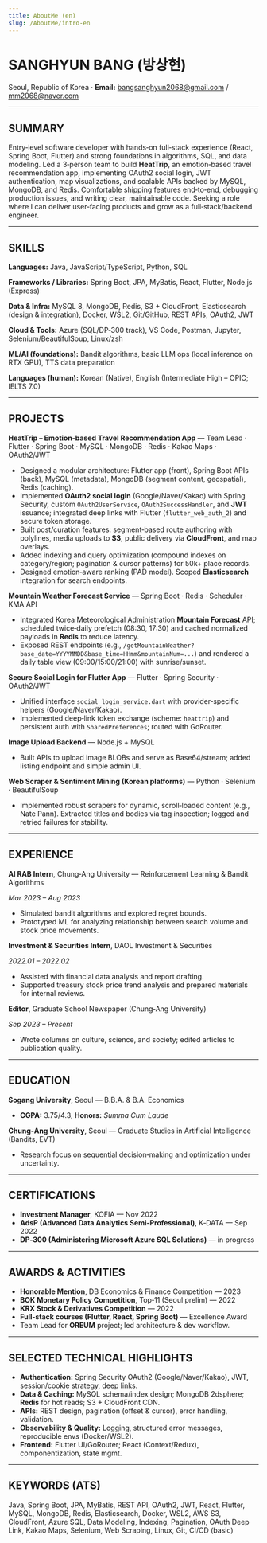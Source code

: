 ```yaml
---
title: AboutMe (en)
slug: /AboutMe/intro-en
---
```


# SANGHYUN BANG (방상현)

Seoul, Republic of Korea · **Email:** [bangsanghyun2068@gmail.com](mailto:bangsanghyun2068@gmail.com) / [mm2068@naver.com](mailto:mm2068@naver.com)

---

## SUMMARY

Entry‑level software developer with hands‑on full‑stack experience (React, Spring Boot, Flutter) and strong foundations in algorithms, SQL, and data modeling. Led a 3‑person team to build **HeatTrip**, an emotion‑based travel recommendation app, implementing OAuth2 social login, JWT authentication, map visualizations, and scalable APIs backed by MySQL, MongoDB, and Redis. Comfortable shipping features end‑to‑end, debugging production issues, and writing clear, maintainable code. Seeking a role where I can deliver user‑facing products and grow as a full‑stack/backend engineer.

---

## SKILLS

**Languages:** Java, JavaScript/TypeScript, Python, SQL

**Frameworks / Libraries:** Spring Boot, JPA, MyBatis, React, Flutter, Node.js (Express)

**Data & Infra:** MySQL 8, MongoDB, Redis, S3 + CloudFront, Elasticsearch (design & integration), Docker, WSL2, Git/GitHub, REST APIs, OAuth2, JWT

**Cloud & Tools:** Azure (SQL/DP‑300 track), VS Code, Postman, Jupyter, Selenium/BeautifulSoup, Linux/zsh

**ML/AI (foundations):** Bandit algorithms, basic LLM ops (local inference on RTX GPU), TTS data preparation

**Languages (human):** Korean (Native), English (Intermediate High – OPIC; IELTS 7.0)

---

## PROJECTS

**HeatTrip – Emotion‑based Travel Recommendation App** — Team Lead · Flutter · Spring Boot · MySQL · MongoDB · Redis · Kakao Maps · OAuth2/JWT

- Designed a modular architecture: Flutter app (front), Spring Boot APIs (back), MySQL (metadata), MongoDB (segment content, geospatial), Redis (caching).
- Implemented **OAuth2 social login** (Google/Naver/Kakao) with Spring Security, custom `OAuth2UserService`, `OAuth2SuccessHandler`, and **JWT** issuance; integrated deep links with Flutter (`flutter_web_auth_2`) and secure token storage.
- Built post/curation features: segment‑based route authoring with polylines, media uploads to **S3**, public delivery via **CloudFront**, and map overlays.
- Added indexing and query optimization (compound indexes on category/region; pagination & cursor patterns) for 50k+ place records.
- Designed emotion‑aware ranking (PAD model). Scoped **Elasticsearch** integration for search endpoints.

**Mountain Weather Forecast Service** — Spring Boot · Redis · Scheduler · KMA API

- Integrated Korea Meteorological Administration **Mountain Forecast** API; scheduled twice‑daily prefetch (08:30, 17:30) and cached normalized payloads in **Redis** to reduce latency.
- Exposed REST endpoints (e.g., `/getMountainWeather?base_date=YYYYMMDD&base_time=HHmm&mountainNum=...`) and rendered a daily table view (09:00/15:00/21:00) with sunrise/sunset.

**Secure Social Login for Flutter App** — Flutter · Spring Security · OAuth2/JWT

- Unified interface `social_login_service.dart` with provider‑specific helpers (Google/Naver/Kakao).
- Implemented deep‑link token exchange (scheme: `heattrip`) and persistent auth with `SharedPreferences`; routed with GoRouter.

**Image Upload Backend** — Node.js + MySQL

- Built APIs to upload image BLOBs and serve as Base64/stream; added listing endpoint and simple admin UI.

**Web Scraper & Sentiment Mining (Korean platforms)** — Python · Selenium · BeautifulSoup

- Implemented robust scrapers for dynamic, scroll‑loaded content (e.g., Nate Pann). Extracted titles and bodies via tag inspection; logged and retried failures for stability.


---

## EXPERIENCE

**AI RAB Intern**, Chung‑Ang University — Reinforcement Learning & Bandit Algorithms

*Mar 2023 – Aug 2023*

- Simulated bandit algorithms and explored regret bounds.
- Prototyped ML for analyzing relationship between search volume and stock price movements.

**Investment & Securities Intern**, DAOL Investment & Securities

*2022.01 – 2022.02*  

- Assisted with financial data analysis and report drafting.
- Supported treasury stock price trend analysis and prepared materials for internal reviews.

**Editor**, Graduate School Newspaper (Chung‑Ang University)

*Sep 2023 – Present*

- Wrote columns on culture, science, and society; edited articles to publication quality.

---

## EDUCATION

**Sogang University**, Seoul — B.B.A. & B.A. Economics

- **CGPA:** 3.75/4.3, **Honors:** *Summa Cum Laude*

**Chung‑Ang University**, Seoul — Graduate Studies in Artificial Intelligence (Bandits, EVT)

- Research focus on sequential decision‑making and optimization under uncertainty.

---

## CERTIFICATIONS

- **Investment Manager**, KOFIA — Nov 2022
- **AdsP (Advanced Data Analytics Semi‑Professional)**, K‑DATA — Sep 2022
- **DP‑300 (Administering Microsoft Azure SQL Solutions)** — in progress

---

## AWARDS & ACTIVITIES

- **Honorable Mention**, DB Economics & Finance Competition — 2023
- **BOK Monetary Policy Competition**, Top‑11 (Seoul prelim) — 2022
- **KRX Stock & Derivatives Competition** — 2022
- **Full‑stack courses (Flutter, React, Spring Boot)** — Excellence Award
- Team Lead for **OREUM** project; led architecture & dev workflow.

---

## SELECTED TECHNICAL HIGHLIGHTS

- **Authentication:** Spring Security OAuth2 (Google/Naver/Kakao), JWT, session/cookie strategy, deep links.
- **Data & Caching:** MySQL schema/index design; MongoDB 2dsphere; **Redis** for hot reads; S3 + CloudFront CDN.
- **APIs:** REST design, pagination (offset & cursor), error handling, validation.
- **Observability & Quality:** Logging, structured error messages, reproducible envs (Docker/WSL2).
- **Frontend:** Flutter UI/GoRouter; React (Context/Redux), componentization, state mgmt.

---

## KEYWORDS (ATS)

Java, Spring Boot, JPA, MyBatis, REST API, OAuth2, JWT, React, Flutter, MySQL, MongoDB, Redis, Elasticsearch, Docker, WSL2, AWS S3, CloudFront, Azure SQL, Data Modeling, Indexing, Pagination, OAuth Deep Link, Kakao Maps, Selenium, Web Scraping, Linux, Git, CI/CD (basic)